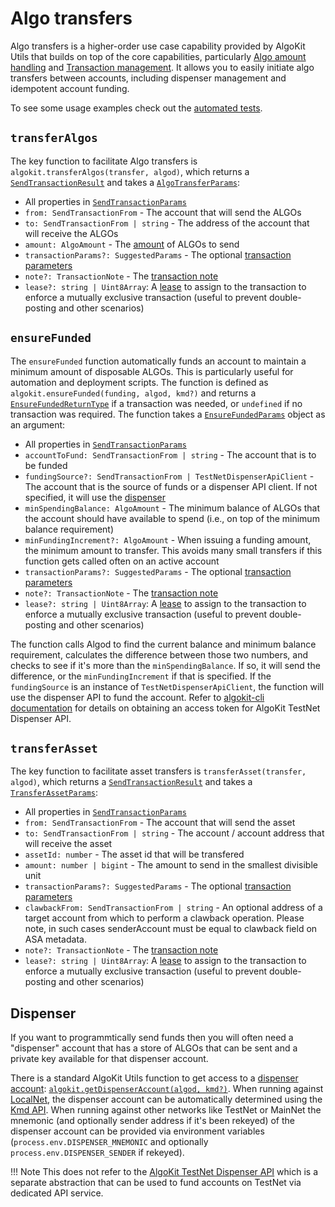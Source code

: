 # Algo transfers

Algo transfers is a higher-order use case capability provided by AlgoKit Utils that builds on top of the core capabilities, particularly [Algo amount handling](./amount.md) and [Transaction management](./transaction.md). It allows you to easily initiate algo transfers between accounts, including dispenser management and idempotent account funding.

To see some usage examples check out the [automated tests](https://github.com/algorandfoundation/algokit-utils-ts/blob/main/src/transfer.spec.ts).

## `transferAlgos`

The key function to facilitate Algo transfers is `algokit.transferAlgos(transfer, algod)`, which returns a [`SendTransactionResult`](./transaction.md#sendtransactionresult) and takes a [`AlgoTransferParams`](../code/interfaces/types_transfer.AlgoTransferParams.md):

- All properties in [`SendTransactionParams`](./transaction.md#sendtransactionparams)
- `from: SendTransactionFrom` - The account that will send the ALGOs
- `to: SendTransactionFrom | string` - The address of the account that will receive the ALGOs
- `amount: AlgoAmount` - The [amount](./amount.md) of ALGOs to send
- `transactionParams?: SuggestedParams` - The optional [transaction parameters](./transaction.md#transaction-params)
- `note?: TransactionNote` - The [transaction note](./transaction.md#transaction-notes)
- `lease?: string | Uint8Array`: A [lease](https://developer.algorand.org/articles/leased-transactions-securing-advanced-smart-contract-design/) to assign to the transaction to enforce a mutually exclusive transaction (useful to prevent double-posting and other scenarios)

## `ensureFunded`

The `ensureFunded` function automatically funds an account to maintain a minimum amount of disposable ALGOs. This is particularly useful for automation and deployment scripts. The function is defined as `algokit.ensureFunded(funding, algod, kmd?)` and returns a [`EnsureFundedReturnType`](../code/interfaces/types_transfer.EnsureFundedReturnType.md) if a transaction was needed, or `undefined` if no transaction was required. The function takes a [`EnsureFundedParams`](../code/interfaces/types_transfer.EnsureFundedParams.md) object as an argument:

- All properties in [`SendTransactionParams`](./transaction.md#sendtransactionparams)
- `accountToFund: SendTransactionFrom | string` - The account that is to be funded
- `fundingSource?: SendTransactionFrom | TestNetDispenserApiClient` - The account that is the source of funds or a dispenser API client. If not specified, it will use the [dispenser](./account.md#dispenser)
- `minSpendingBalance: AlgoAmount` - The minimum balance of ALGOs that the account should have available to spend (i.e., on top of the minimum balance requirement)
- `minFundingIncrement?: AlgoAmount` - When issuing a funding amount, the minimum amount to transfer. This avoids many small transfers if this function gets called often on an active account
- `transactionParams?: SuggestedParams` - The optional [transaction parameters](./transaction.md#transaction-params)
- `note?: TransactionNote` - The [transaction note](./transaction.md#transaction-notes)
- `lease?: string | Uint8Array`: A [lease](https://developer.algorand.org/articles/leased-transactions-securing-advanced-smart-contract-design/) to assign to the transaction to enforce a mutually exclusive transaction (useful to prevent double-posting and other scenarios)

The function calls Algod to find the current balance and minimum balance requirement, calculates the difference between those two numbers, and checks to see if it's more than the `minSpendingBalance`. If so, it will send the difference, or the `minFundingIncrement` if that is specified. If the `fundingSource` is an instance of `TestNetDispenserApiClient`, the function will use the dispenser API to fund the account. Refer to [algokit-cli documentation](https://github.com/algorandfoundation/algokit-cli/blob/main/docs/features/dispenser.md#ci-access-token) for details on obtaining an access token for AlgoKit TestNet Dispenser API.

## `transferAsset`

The key function to facilitate asset transfers is `transferAsset(transfer, algod)`, which returns a [`SendTransactionResult`](./transaction.md#sendtransactionresult) and takes a [`TransferAssetParams`](../code/interfaces/types_transfer.TransferAssetParams.md):

- All properties in [`SendTransactionParams`](./transaction.md#sendtransactionparams)
- `from: SendTransactionFrom` - The account that will send the asset
- `to: SendTransactionFrom | string` - The account / account address that will receive the asset
- `assetId: number` - The asset id that will be transfered
- `amount: number | bigint` - The amount to send in the smallest divisible unit
- `transactionParams?: SuggestedParams` - The optional [transaction parameters](./transaction.md#transaction-params)
- `clawbackFrom: SendTransactionFrom | string` - An optional address of a target account from which to perform a clawback operation. Please note, in such cases senderAccount must be equal to clawback field on ASA metadata.
- `note?: TransactionNote` - The [transaction note](./transaction.md#transaction-notes)
- `lease?: string | Uint8Array`: A [lease](https://developer.algorand.org/articles/leased-transactions-securing-advanced-smart-contract-design/) to assign to the transaction to enforce a mutually exclusive transaction (useful to prevent double-posting and other scenarios)

## Dispenser

If you want to programmtically send funds then you will often need a "dispenser" account that has a store of ALGOs that can be sent and a private key available for that dispenser account.

There is a standard AlgoKit Utils function to get access to a [dispenser account](./account.md#accounts): [`algokit.getDispenserAccount(algod, kmd?)`](../code/modules/index.md#getdispenseraccount). When running against [LocalNet](https://github.com/algorandfoundation/algokit-cli/blob/main/docs/features/localnet.md), the dispenser account can be automatically determined using the [Kmd API](https://developer.algorand.org/docs/rest-apis/kmd). When running against other networks like TestNet or MainNet the mnemonic (and optionally sender address if it's been rekeyed) of the dispenser account can be provided via environment variables (`process.env.DISPENSER_MNEMONIC` and optionally `process.env.DISPENSER_SENDER` if rekeyed).

!!! Note 
    This does not refer to the [AlgoKit TestNet Dispenser API](./dispenser-client.md) which is a separate abstraction that can be used to fund accounts on TestNet via dedicated API service.
